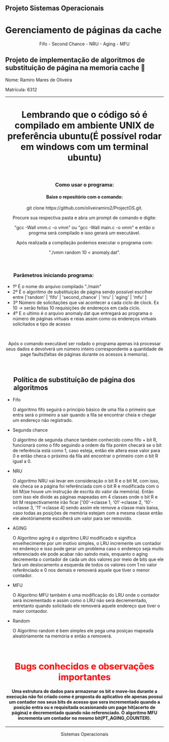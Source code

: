 ## Projeto Sistemas Operacionais
# Gerenciamento de páginas da cache
<div align='center'>
    <p>
        Fifo - Second Chance - NRU - Aging - MFU
    </p>
</div>
<h2>Projeto de implementação de algoritmos de substituição de página na memoria cache 🚀</h2>
<p>Nome: Ramiro Mares de Oliveira</p>
<p>Matrícula: 6312</p>
<hr />
<div align='center'>
    <h1>Lembrando que o código só é compilado em ambiente UNIX de preferência ubuntu(É possível rodar em windows com um terminal ubuntu)</h1>
      <br />
     <h3><bold>Como usar o programa:</bold></h3>
      <h4>Baixe o repositório com o comando:</h4>
     <p>git clone https://github.com/oliveiramiro2/ProjectOS.git.</p>
     <p>Procure sua respectiva pasta e abra um prompt de comando e digite:</p>
     <p> "gcc -Wall vmm.c -o vmm" ou "gcc -Wall main.c -o vmm" e então o progrma será compilado e isso gerará um executável.</p>
     <p>Após realizada a compilação podemos executar o programa com:</p>
     <p> "./vmm random 10 < anomaly.dat".</p>
     <br />
     <div align='start'>
          <ul>
               <legend><h3>Parâmetros iniciando programa:</h3></legend>
               <li>1º  É o nome do arquivo compilado "./main"</li>
               <li>2º  É o algoritmo de substituição de página sendo possível escolher entre ['random' | 'fifo' | 'second_chance' | 'nru' | 'aging' | 'mfu' ]</li>
               <li>3º  Número de solicitações que vai acontecer a cada ciclo de clock. Ex 10 -> serão feitas 10 requisições de endereços em cada ciclo.</li>
               <li>4º  E o ultimo é o arquivo anomaly.dat que entregará ao programa o número de páginas virtuais e reias assim como os endereços virtuais solicitados e tipo de acesso</li>
          </ul>
     </div>
     <br />
     <p>Após o comando executável ser rodado o programa apenas irá processar seus dados e devolverá um número inteiro correspondente a quantidade de page faults(faltas de páginas durante os acessos à memoria).</p>
     <br />
     <div align='start'>
          <ul>
               <legend><h2>Política de substituíção de página dos algoritmos</h2></legend>
               <li>Fifo</li>
               <p>  O algoritmo fifo seguirá o princípio básico de uma fila o primeiro que entra será o primeiro a sair quando a fila se encontrar cheia e chegar um endereço não registrado.</p>
               <li>Segunda chance</li>
               <p>  O algoritmo de segunda chance também conhecido como fifo + bit R, funcionará como o fifo seguindo a ordem da fila porém checará se o bit de referência está como 1, caso esteja, então ele altera esse valor para 0 e então checa o próximo da fila até encontrar o primeiro com o bit R igual a 0.</p>
               <li>NRU</li>
               <p>  O algoritmo NRU vai levar em consideração o bit R e o bit M, com isso, ele checa se a página foi referênciada com o bit R e modificada com o bit M(se houve um instrução de escrita do valor da memória). Então com isso ele divide as páginas mapeadas em 4 classes onde o bit R e bit M respectivamente irão ficar ['00'->classe 1, '01'->classe 2, '10'->classe 3, '11'->classe 4] sendo assim ele remove a classe mais baixa, caso todas as posições de memória estejam com a mesma classe então ele aleotóriamente escolherá um valor para ser removido.</p>
               <li>AGING</li>
               <p>  O Algoritmo aging é o algoritmo LRU modificado e significa envelhecimente por um motivo simples, o LRU incremente um contador no endereço e isso pode gerar um problema caso o endereço seja muito referenciado ele pode acabar não saindo mais, enquanto o aging decrementa o contador de cada um dos valores por meio de bits que ele fará um deslocamento a esquerda de todos os valores com 1 no valor referênciado e 0 nos demais e removerá aquele que tiver o menor contador.</p>
               <li>MFU</li>
               <p>  O Algoritmo MFU também é uma modificação do LRU onde o contador será incrementado e assim como o LRU não será decrementado, entretanto quando solicitado ele removerá aquele endereço que tiver o maior contaodor.</p>
               <li>Random</li>
               <p>  O Algoritmo random é bem simples ele pega uma posiçao mapeada aleatóriamente na memória e então a removerá.</p>
          </ul>
     </div>
     <br/>  
     <h1 style="color: #f00;">Bugs conhecidos e observações importantes</h1>  
     <h4>Uma estrutura de dados para armazenar os bit e move-los durante a execução não foi criado como é proposta do aplicativo ele apenas possui um contador nos seus bits de acesso que sera incrementado quando a posição entra ou e requisitada ocasionando um page hit(acerto de página) e decrementado quando não referenciado. O algoritmo MFU incrementa um contador no mesmo bit(PT_AGING_COUNTER).</h4>
     <hr>
     <p>Sistemas Operacionais</p>
</div>